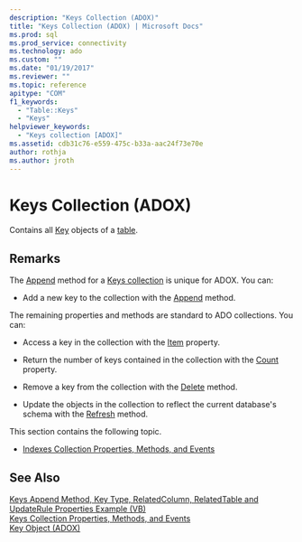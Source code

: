 ```yaml
---
description: "Keys Collection (ADOX)"
title: "Keys Collection (ADOX) | Microsoft Docs"
ms.prod: sql
ms.prod_service: connectivity
ms.technology: ado
ms.custom: ""
ms.date: "01/19/2017"
ms.reviewer: ""
ms.topic: reference
apitype: "COM"
f1_keywords: 
  - "Table::Keys"
  - "Keys"
helpviewer_keywords: 
  - "Keys collection [ADOX]"
ms.assetid: cdb31c76-e559-475c-b33a-aac24f73e70e
author: rothja
ms.author: jroth
---
```

# Keys Collection (ADOX)
Contains all [Key](./key-object-adox.md) objects of a [table](./table-object-adox.md).  
  
## Remarks  
 The [Append](./append-method-adox-keys.md) method for a [Keys collection]() is unique for ADOX. You can:  
  
-   Add a new key to the collection with the [Append](./append-method-adox-keys.md) method.  
  
 The remaining properties and methods are standard to ADO collections. You can:  
  
-   Access a key in the collection with the [Item](../ado-api/item-property-ado.md) property.  
  
-   Return the number of keys contained in the collection with the [Count](../ado-api/count-property-ado.md) property.  
  
-   Remove a key from the collection with the [Delete](./delete-method-adox-collections.md) method.  
  
-   Update the objects in the collection to reflect the current database's schema with the [Refresh](../ado-api/refresh-method-ado.md) method.  
  
 This section contains the following topic.  
  
-   [Indexes Collection Properties, Methods, and Events](./indexes-collection-properties-methods-and-events.md)  
  
## See Also  
 [Keys Append Method, Key Type, RelatedColumn, RelatedTable and UpdateRule Properties Example (VB)](./keys-append-method-key-type-relatedcolumn-relatedtable-example-vb.md)   
 [Keys Collection Properties, Methods, and Events](./keys-collection-properties-methods-and-events.md)   
 [Key Object (ADOX)](./key-object-adox.md)